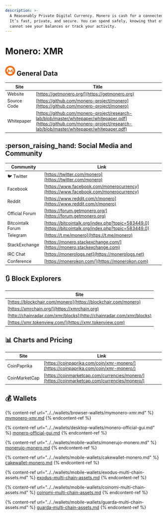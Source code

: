 ```yaml
---
description: >-
  A Reasonably Private Digital Currency. Monero is cash for a connected world.
  It’s fast, private, and secure. You can spend safely, knowing that others
  cannot see your balances or track your activity.
---
```


# Monero: XMR

## ![](../../.gitbook/assets/xmr.png) General Data

| Site        | Title                                                                                                                                                                        |
| ----------- | ---------------------------------------------------------------------------------------------------------------------------------------------------------------------------- |
| Website     | [https://getmonero.org/](https://getmonero.org)                                                                                                                              |
| Source Code | [https://github.com/monero-project/monero](https://github.com/monero-project/monero)                                                                                         |
| Whitepaper  | [https://github.com/monero-project/research-lab/blob/master/whitepaper/whitepaper.pdf](https://github.com/monero-project/research-lab/blob/master/whitepaper/whitepaper.pdf) |

## :person_raising_hand: Social Media and Community

| Community         | Link                                                                                                 |
| ----------------- | ---------------------------------------------------------------------------------------------------- |
| :bird: Twitter    | [https://twitter.com/monero](https://twitter.com/monero)                                             |
| Facebook          | [https://www.facebook.com/monerocurrency](https://www.facebook.com/monerocurrency)                   |
| Reddit            | [https://www.reddit.com/r/monero](https://www.reddit.com/r/monero)                                   |
| Official Forum    | [https://forum.getmonero.org/](https://forum.getmonero.org)                                          |
| Bitcointalk Forum | [https://bitcointalk.org/index.php?topic=583449.0](https://bitcointalk.org/index.php?topic=583449.0) |
| Telegram          | [https://t.me/monero](https://t.me/monero)                                                           |
| StackExchange     | [https://monero.stackexchange.com/](https://monero.stackexchange.com)                                |
| IRC Chat          | [https://monerologs.net](https://monerologs.net)                                                     |
| Conference        | [https://monerokon.com/](https://monerokon.com)                                                      |

## :arrows_clockwise: Block Explorers

| Site                                                                 |
| -------------------------------------------------------------------- |
| [https://blockchair.com/monero](https://blockchair.com/monero)       |
| [https://xmrchain.org/](https://xmrchain.org)                        |
| [http://chainradar.com/xmr/blocks](http://chainradar.com/xmr/blocks) |
| [https://xmr.tokenview.com/](https://xmr.tokenview.com)              |

## :bar_chart: Charts and Pricing

| Site          | Link                                                                                         |
| ------------- | -------------------------------------------------------------------------------------------- |
| CoinPaprika   | [https://coinpaprika.com/coin/xmr-monero/](https://coinpaprika.com/coin/xmr-monero/)         |
| CoinMarketCap | [https://coinmarketcap.com/currencies/monero/](https://coinmarketcap.com/currencies/monero/) |

## :moneybag: Wallets

{% content-ref url="../../wallets/browser-wallets/mymonero-xmr.md" %}
[mymonero-xmr.md](../../wallets/browser-wallets/mymonero-xmr.md)
{% endcontent-ref %}

{% content-ref url="../../wallets/desktop-wallets/monero-official-gui.md" %}
[monero-official-gui.md](../../wallets/desktop-wallets/monero-official-gui.md)
{% endcontent-ref %}

{% content-ref url="../../wallets/mobile-wallets/monerujo-monero.md" %}
[monerujo-monero.md](../../wallets/mobile-wallets/monerujo-monero.md)
{% endcontent-ref %}

{% content-ref url="../../wallets/mobile-wallets/cakewallet-monero.md" %}
[cakewallet-monero.md](../../wallets/mobile-wallets/cakewallet-monero.md)
{% endcontent-ref %}

{% content-ref url="../../wallets/mobile-wallets/exodus-multi-chain-assets.md" %}
[exodus-multi-chain-assets.md](../../wallets/mobile-wallets/exodus-multi-chain-assets.md)
{% endcontent-ref %}

{% content-ref url="../../wallets/mobile-wallets/coinomi-multi-chain-assets.md" %}
[coinomi-multi-chain-assets.md](../../wallets/mobile-wallets/coinomi-multi-chain-assets.md)
{% endcontent-ref %}

{% content-ref url="../../wallets/mobile-wallets/guarda-multi-chain-assets.md" %}
[guarda-multi-chain-assets.md](../../wallets/mobile-wallets/guarda-multi-chain-assets.md)
{% endcontent-ref %}
